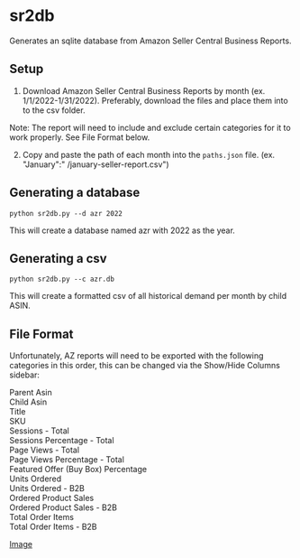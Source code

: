 # sr2db
Generates an sqlite database from Amazon Seller Central Business Reports.

## Setup
1. Download Amazon Seller Central Business Reports by month (ex. 1/1/2022-1/31/2022). Preferably, download the files and place them into to the csv folder. 

Note: The report will need to include and exclude certain categories for it to work properly. See File Format below.

2. Copy and paste the path of each month into the ```paths.json``` file. (ex. "January":" /january-seller-report.csv")

## Generating a database
```python sr2db.py --d azr 2022```

This will create a database named azr with 2022 as the year.

## Generating a csv
```python sr2db.py --c azr.db```

This will create a formatted csv of all historical demand per month by child ASIN.

## File Format
Unfortunately, AZ reports will need to be exported with the following categories in this order, this can be changed via the Show/Hide Columns sidebar:

Parent Asin  
Child Asin  
Title  
SKU  
Sessions - Total  
Sessions Percentage - Total  
Page Views - Total  
Page Views Percentage - Total  
Featured Offer (Buy  Box) Percentage  
Units Ordered  
Units Ordered - B2B  
Ordered Product Sales  
Ordered Product Sales - B2B  
Total Order Items  
Total Order Items - B2B  

[Image](https://i.imgur.com/lNPMdnt.png)